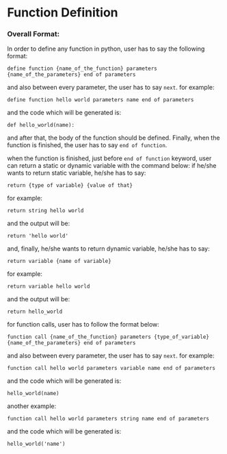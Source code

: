 # Function Definition
### Overall Format:
In order to define any function in python, user has to say the following format:

    define function {name_of_the_function} parameters {name_of_the_parameters} end of parameters
    
 and also between every parameter, the user has to say `next`. 
 for example:

    define function hello world parameters name end of parameters

and the code which will be generated is:

    def hello_world(name):

and after that, the body of the function should be defined. Finally, when the function is finished, the user has to say
`end of function`.

when the function is finished, just before `end of function` keyword, user can return a static or dynamic variable with
the command below:
if he/she wants to return static variable, he/she has to say:

    return {type of variable} {value of that}
    
for example:

    return string hello world
    
and the output will be:

    return 'hello world'
    
and, finally, he/she wants to return dynamic variable, he/she has to say:

    return variable {name of variable}
    
for example:

    return variable hello world
    
and the output will be:

    return hello_world
    
for function calls, user has to follow the format below:
    
    function call {name_of_the_function} parameters {type_of_variable} {name_of_the_parameters} end of parameters
    
and also between every parameter, the user has to say `next`. 
 for example:

    function call hello world parameters variable name end of parameters

and the code which will be generated is:

    hello_world(name)
    
another example:

    function call hello world parameters string name end of parameters

and the code which will be generated is:

    hello_world('name')